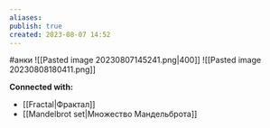```yaml
---
aliases: 
publish: true
created: 2023-08-07 14:52
---
```

#анки
![[Pasted image 20230807145241.png|400]]
![[Pasted image 20230808180411.png]]






**Connected with:**
- [[Fractal|Фрактал]]
- [[Mandelbrot set|Множество Мандельброта]]



